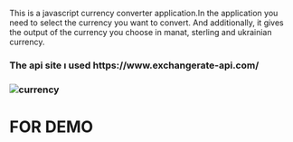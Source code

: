 This is a javascript currency converter application.In the application you need to select the currency you want to convert. And additionally, it gives the output of the currency you choose in manat, sterling and ukrainian currency.

<h3>The api site ı used https://www.exchangerate-api.com/<h3>

  ![currency](https://user-images.githubusercontent.com/96912858/195541198-7dd1038b-649a-4d1b-bda6-f8f2cbe7b0fd.png)



<h1>FOR DEMO</h1>
<h2></h2>
